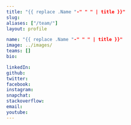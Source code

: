 ```yaml
---
title: "{{ replace .Name "-" " " | title }}"
slug: 
aliases: ["/team/"]
layout: profile

name: "{{ replace .Name "-" " " | title }}"
image: ../images/
teams: [] 
bio: 

linkedIn: 
github: 
twitter: 
facebook: 
instagram: 
snapchat: 
stackoverflow: 
email: 
youtube: 
---
```


